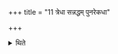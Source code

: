 +++
title = "11 त्रेधा सन्नद्धम् पुनरेकधा"

+++

<details><summary>थिते</summary>

11. He bundles again the (grass) earlier bound in three bundles into one.
</details>
